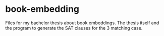 book-embedding
==============

Files for my bachelor thesis about book embeddings. The thesis itself and the program to generate the SAT clauses for the 3 matching case.
